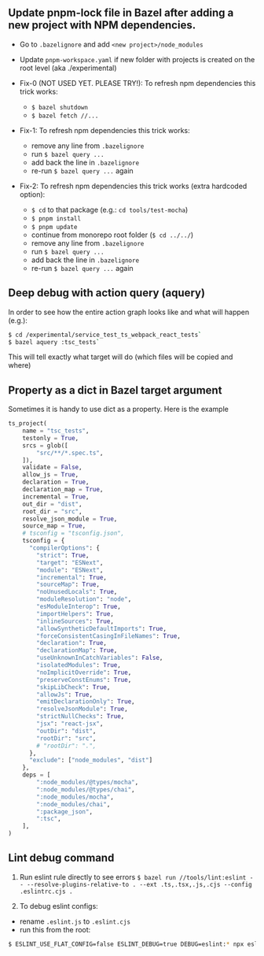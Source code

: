 ## Update pnpm-lock file in Bazel after adding a new project with NPM dependencies.

- Go to `.bazelignore` and add `<new project>/node_modules`
- Update `pnpm-workspace.yaml` if new folder with projects is created on the root level (aka ./experimental)

- Fix-0 (NOT USED YET. PLEASE TRY!): To refresh npm dependencies this trick works:
  - `$ bazel shutdown`
  - `$ bazel fetch //...`

- Fix-1: To refresh npm dependencies this trick works:
  - remove any line from `.bazelignore`
  - run `$ bazel query ...`
  - add back the line in `.bazelignore`
  - re-run `$ bazel query ...` again

- Fix-2: To refresh npm dependencies this trick works (extra hardcoded option):
  - `$ cd` to that package (e.g.: `cd tools/test-mocha`)
  - `$ pnpm install`
  - `$ pnpm update`
  - continue from monorepo root folder (`$ cd ../../`)
  - remove any line from `.bazelignore`
  - run `$ bazel query ...`
  - add back the line in `.bazelignore`
  - re-run `$ bazel query ...` again

## Deep debug with action query (aquery)

In order to see how the entire action graph looks like and what will happen (e.g.):
```sh
$ cd /experimental/service_test_ts_webpack_react_tests`
$ bazel aquery :tsc_tests`
```

This will tell exactly what target will do (which files will be copied and where)

## Property as a dict in Bazel target argument

Sometimes it is handy to use dict as a property. Here is the example

```py
ts_project(
    name = "tsc_tests",
    testonly = True,
    srcs = glob([
        "src/**/*.spec.ts",
    ]),
    validate = False,
    allow_js = True,
    declaration = True,
    declaration_map = True,
    incremental = True,
    out_dir = "dist",
    root_dir = "src",
    resolve_json_module = True,
    source_map = True,
    # tsconfig = "tsconfig.json",
    tsconfig = {
      "compilerOptions": {
        "strict": True,
        "target": "ESNext",
        "module": "ESNext",
        "incremental": True,
        "sourceMap": True,
        "noUnusedLocals": True,
        "moduleResolution": "node",
        "esModuleInterop": True,
        "importHelpers": True,
        "inlineSources": True,
        "allowSyntheticDefaultImports": True,
        "forceConsistentCasingInFileNames": True,
        "declaration": True,
        "declarationMap": True,
        "useUnknownInCatchVariables": False,
        "isolatedModules": True,
        "noImplicitOverride": True,
        "preserveConstEnums": True,
        "skipLibCheck": True,
        "allowJs": True,
        "emitDeclarationOnly": True,
        "resolveJsonModule": True,
        "strictNullChecks": True,
        "jsx": "react-jsx",
        "outDir": "dist",
        "rootDir": "src",
        # "rootDir": ".",
      },
      "exclude": ["node_modules", "dist"]
    },
    deps = [
        ":node_modules/@types/mocha",
        ":node_modules/@types/chai",
        ":node_modules/mocha",
        ":node_modules/chai",
        ":package_json",
        ":tsc",
    ],
)
```


## Lint debug command

1. Run eslint rule directly to see errors `$ bazel run //tools/lint:eslint -- --resolve-plugins-relative-to . --ext .ts,.tsx,.js,.cjs --config .eslintrc.cjs .`

2. To debug eslint configs:
- rename `.eslint.js` to `.eslint.cjs`
- run this from the root:
```sh
$ ESLINT_USE_FLAT_CONFIG=false ESLINT_DEBUG=true DEBUG=eslint:* npx eslint --config .eslintrc.cjs --ext .ts,.tsx,.js,.json experimental/service_test_ts_webpack_react_tests/
```

